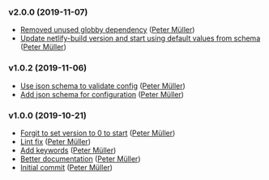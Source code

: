 ### v2.0.0 (2019-11-07)

- [Removed unused globby dependency](https://github.com/munter/netlify-plugin-hashfiles/commit/425c7e5fa7fb559114963c64690846627972d287) ([Peter Müller](mailto:munter@fumle.dk))
- [Update netlify-build version and start using default values from schema](https://github.com/munter/netlify-plugin-hashfiles/commit/26034ace343e203ae1274bb2e3f130e550850ccd) ([Peter Müller](mailto:munter@fumle.dk))

### v1.0.2 (2019-11-06)

- [Use json schema to validate config](https://github.com/munter/netlify-plugin-hashfiles/commit/039e48d040a2b90abb724b2ba6a0245282869e1f) ([Peter Müller](mailto:munter@fumle.dk))
- [Add json schema for configuration](https://github.com/munter/netlify-plugin-hashfiles/commit/f16726ab87f3003adfdca95ce4b6b1e164bcf418) ([Peter Müller](mailto:munter@fumle.dk))

### v1.0.0 (2019-10-21)

- [Forgit to set version to 0 to start](https://github.com/munter/netlify-plugin-hashfiles/commit/94e07567e679af6b5ce9f6eb44482216dc8d643f) ([Peter Müller](mailto:munter@fumle.dk))
- [Lint fix](https://github.com/munter/netlify-plugin-hashfiles/commit/01377506266f6e74cf18ff8bb94ee1b1ff8ab474) ([Peter Müller](mailto:munter@fumle.dk))
- [Add keywords](https://github.com/munter/netlify-plugin-hashfiles/commit/9d3d1959288b0943bc71c595810b50ce16d877e6) ([Peter Müller](mailto:munter@fumle.dk))
- [Better documentation](https://github.com/munter/netlify-plugin-hashfiles/commit/f6dca5f5dc9d0b27427a3f3a8c592151d74cc60c) ([Peter Müller](mailto:munter@fumle.dk))
- [Initial commit](https://github.com/munter/netlify-plugin-hashfiles/commit/2782dde3bf6cecd103d1d7ec0d6e3324bd30accc) ([Peter Müller](mailto:munter@fumle.dk))


